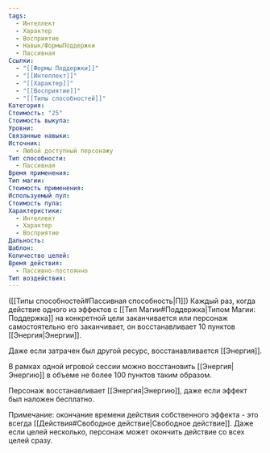 ```yaml
---
tags:
  - Интеллект
  - Характер
  - Восприятие
  - Навык/ФормыПоддержки
  - Пассивная
Ссылки:
  - "[[Формы Поддержки]]"
  - "[[Интеллект]]"
  - "[[Характер]]"
  - "[[Восприятие]]"
  - "[[Типы способностей]]"
Категория: 
Стоимость: "25"
Стоимость выкупа: 
Уровни: 
Связанные навыки: 
Источник:
  - Любой доступный персонажу
Тип способности:
  - Пассивная
Время применения: 
Тип магии: 
Стоимость применения: 
Используемый пул: 
Стоимость пула: 
Характеристики:
  - Интеллект
  - Характер
  - Восприятие
Дальность: 
Шаблон: 
Количество целей: 
Время действия:
  - Пассивно-постоянно
Тип воздействия:
---
```

([[Типы способностей#Пассивная способность|П]]) Каждый раз, когда действие одного из эффектов с [[Тип Магии#Поддержка|Типом Магии: Поддержка]] на конкретной цели заканчивается или персонаж самостоятельно его заканчивает, он восстанавливает 10 пунктов [[Энергия|Энергии]].

Даже если затрачен был другой ресурс, восстанавливается [[Энергия]]. 

В рамках одной игровой сессии можно восстановить [[Энергия|Энергию]] в объеме не более 100 пунктов таким образом. 

Персонаж восстанавливает [[Энергия|Энергию]], даже если эффект был наложен бесплатно. 

Примечание: окончание времени действия собственного эффекта - это всегда [[Действия#Свободное действие|Свободное действие]]. Даже если целей несколько, персонаж может окончить действие со всех целей сразу. 